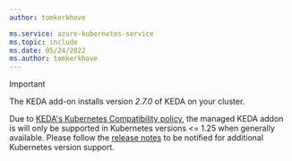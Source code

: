 ```yaml
---
author: tomkerkhove

ms.service: azure-kubernetes-service
ms.topic: include
ms.date: 05/24/2022
ms.author: tomkerkhove
---
```


> [!IMPORTANT]
> The KEDA add-on installs version *2.7.0* of KEDA on your cluster.
> 
> Due to [KEDA's Kubernetes Compatibility policy](https://keda.sh/docs/latest/operate/cluster/#kubernetes-compatibility), the managed KEDA addon is will only be supported in Kubernetes versions <= 1.25 when generally available. Please follow the [release notes](https://github.com/Azure/AKS/releases) to be notified for additional Kubernetes version support.